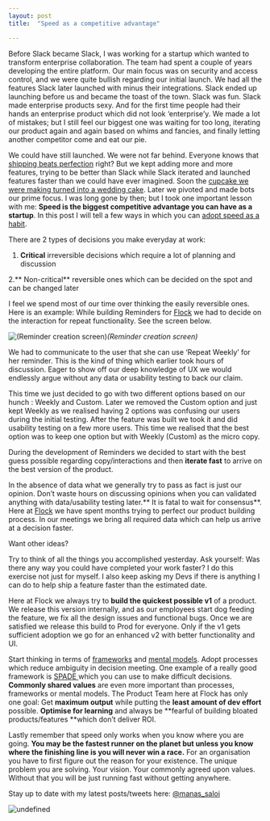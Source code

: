 ```yaml
---
layout: post
title:  "Speed as a competitive advantage"

---
```



Before Slack became Slack, I was working for a startup which wanted to transform enterprise collaboration. The team had spent a couple of years developing the entire platform. Our main focus was on security and access control, and we were quite bullish regarding our initial launch. We had all the features Slack later launched with minus their integrations. Slack ended up launching before us and became the toast of the town. Slack was fun. Slack made enterprise products sexy. And for the first time people had their hands an enterprise product which did not look ‘enterprise’y. We made a lot of mistakes; but I still feel our biggest one was waiting for too long, iterating our product again and again based on whims and fancies, and finally letting another competitor come and eat our pie.

We could have still launched. We were not far behind. Everyone knows that [shipping beats perfection](http://bjk5.com/post/60760280107/shipping-beats-perfection-explained) right? But we kept adding more and more features, trying to be better than Slack while Slack iterated and launched features faster than we could have ever imagined. Soon the [cupcake we were making turned into a wedding cake](https://blog.intercom.com/when-a-cupcake-becomes-a-wedding-cake/). Later we pivoted and made bots our prime focus. I was long gone by then; but I took one important lesson with me: **Speed is the biggest competitive advantage you can have as a startup**. In this post I will tell a few ways in which you can [adopt speed as a habit](http://firstround.com/review/speed-as-a-habit/).

There are 2 types of decisions you make everyday at work:

1. **Critical** irreversible decisions which require a lot of planning and discussion

2.** Non-critical** reversible ones which can be decided on the spot and can be changed later

I feel we spend most of our time over thinking the easily reversible ones. Here is an example: While building Reminders for [Flock](https://flock.com/in/) we had to decide on the interaction for repeat functionality. See the screen below.

![(Reminder creation screen)](https://cdn-images-1.medium.com/max/2000/0*eIAlAVlQSddzW-HZ.png)*(Reminder creation screen)*

We had to communicate to the user that she can use ‘Repeat Weekly’ for her reminder. This is the kind of thing which earlier took hours of discussion. Eager to show off our deep knowledge of UX we would endlessly argue without any data or usability testing to back our claim.

This time we just decided to go with two different options based on our hunch : Weekly and Custom. Later we removed the Custom option and just kept Weekly as we realised having 2 options was confusing our users during the initial testing. After the feature was built we took it and did usability testing on a few more users. This time we realised that the best option was to keep one option but with Weekly (Custom) as the micro copy.

During the development of Reminders we decided to start with the best guess possible regarding copy/interactions and then **iterate fast** to arrive on the best version of the product.

In the absence of data what we generally try to pass as fact is just our opinion. Don’t waste hours on discussing opinions when you can validated anything with data/usability testing later.** It is fatal to wait for consensus**. Here at [Flock](https://flock.com/in/) we have spent months trying to perfect our product building process. In our meetings we bring all required data which can help us arrive at a decision faster.

Want other ideas?

Try to think of all the things you accomplished yesterday. Ask yourself: Was there any way you could have completed your work faster? I do this exercise not just for myself. I also keep asking my Devs if there is anything I can do to help ship a feature faster than the estimated date.

Here at Flock we always try to **build the quickest possible v1** of a product. We release this version internally, and as our employees start dog feeding the feature, we fix all the design issues and functional bugs. Once we are satisfied we release this build to Prod for everyone. Only if the v1 gets sufficient adoption we go for an enhanced v2 with better functionality and UI.

Start thinking in terms of [frameworks](http://firstround.com/review/the-management-framework-that-propelled-LinkedIn-to-a-20-billion-company/) and [mental models](https://producthabits.com/5-mental-models-help-product-managers-acquire-retain-users/). Adopt processes which reduce ambiguity in decision meeting. One example of a really good framework is [SPADE ](http://firstround.com/review/square-defangs-difficult-decisions-with-this-system-heres-how/)which you can use to make difficult decisions. **Commonly shared values** are even more important than processes, frameworks or mental models. The Product Team here at Flock has only one goal: Get **maximum output** while putting the **least amount of dev effort** possible. **Optimise for learning** and always be **fearful of building bloated products/features **which don’t deliver ROI.

Lastly remember that speed only works when you know where you are going. **You may be the fastest runner on the planet but unless you know where the finishing line is you will never win a race.** For an organisation you have to first figure out the reason for your existence. The unique problem you are solving. Your vision. Your commonly agreed upon values. Without that you will be just running fast without getting anywhere.


Stay up to date with my latest posts/tweets here: [@manas_saloi](http://twitter.com/manas_saloi)

![undefined](https://cdn-images-1.medium.com/max/2800/1*Xv3XV-DgnRK9WjRs90xGMA@2x.png)
